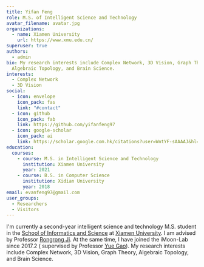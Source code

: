 ```yaml
---
title: Yifan Feng
role: M.S. of Intelligent Science and Technology
avatar_filename: avatar.jpg
organizations:
  - name: Xiamen University
    url: https://www.xmu.edu.cn/
superuser: true
authors:
  - admin
bio: My research interests include Complex Network, 3D Vision, Graph Theory,
  Algebraic Topology, and Brain Science.
interests:
  - Complex Network
  - 3D Vision
social:
  - icon: envelope
    icon_pack: fas
    link: "#contact"
  - icon: github
    icon_pack: fab
    link: https://github.com/yifanfeng97
  - icon: google-scholar
    icon_pack: ai
    link: https://scholar.google.com.hk/citations?user=WntYF-sAAAAJ&hl=zh-CN
education:
  courses:
    - course: M.S. in Intelligent Science and Technology
      institution: Xiamen University
      year: 2021
    - course: B.S. in Computer Science
      institution: Xidian University
      year: 2018
email: evanfeng97@gmail.com
user_groups:
  - Researchers
  - Visitors
---
```

I'm currently a second-year intelligent science and technology M.S. student in the [School of Informatics and Science](https://informatics.xmu.edu.cn/) at [Xiamen University](https://www.xmu.edu.cn/). I am advised by Professor [Rongrong Ji](https://mac.xmu.edu.cn/). At the same time, I have joined the iMoon-Lab since 2017.2 ( supervised by Professor [Yue Gao](http://gaoyue.org/cn/index)). My research interests include Complex Network, 3D Vision, Graph Theory, Algebraic Topology, and Brain Science.
